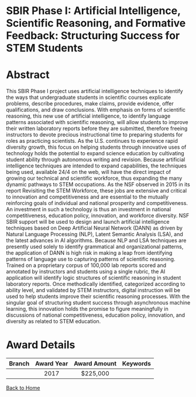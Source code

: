
SBIR Phase I: Artificial Intelligence, Scientific Reasoning, and Formative Feedback: Structuring Success for STEM Students
==========================================================================================================================

# Abstract


This SBIR Phase I project uses artificial intelligence techniques to identify the ways that undergraduate students in scientific courses explicate problems, describe procedures, make claims, provide evidence, offer qualifications, and draw conclusions. With emphasis on forms of scientific reasoning, this new use of artificial intelligence, to identify language patterns associated with scientific reasoning, will allow students to improve their written laboratory reports before they are submitted, therefore freeing instructors to devote precious instructional time to preparing students for roles as practicing scientists. As the U.S. continues to experience rapid diversity growth, this focus on helping students through innovative uses of technology holds the potential to expand science education by cultivating student ability through autonomous writing and revision. Because artificial intelligence techniques are intended to expand capabilities, the techniques being used, available 24/4 on the web, will have the direct impact of growing our technical and scientific workforce, thus expanding the many dynamic pathways to STEM occupations. As the NSF observed in 2015 in its report Revisiting the STEM Workforce, these jobs are extensive and critical to innovation and competitiveness and are essential to the mutually reinforcing goals of individual and national prosperity and competitiveness. An investment in such a technology is thus an investment in national competitiveness, education policy, innovation, and workforce diversity. NSF SBIR support will be used to design and launch artificial intelligence techniques based on Deep Artificial Neural Network (DANN) as driven by Natural Language Processing (NLP), Latent Semantic Analysis (LSA), and the latest advances in AI algorithms. Because NLP and LSA techniques are presently used solely to identify grammatical and organizational patterns, the application of DANN is high risk in making a leap from identifying patterns of language use to capturing patterns of scientific reasoning. Trained on a proprietary corpus of 100,000 lab reports scored and annotated by instructors and students using a single rubric, the AI application will identify logic structures of scientific reasoning in student laboratory reports. Once methodically identified, categorized according to ability level, and validated by STEM instructors, digital instruction will be used to help students improve their scientific reasoning processes. With the singular goal of structuring student success through asynchronous machine learning, this innovation holds the promise to figure meaningfully in discussions of national competitiveness, education policy, innovation, and diversity as related to STEM education.  

# Award Details

|Branch|Award Year|Award Amount|Keywords|
| :---: | :---: | :---: | :---: |
||2017|$225,000||
  
  


[Back to Home](https://github.com/chrischow/dod_sbir_awards/Reports/JT/#309)